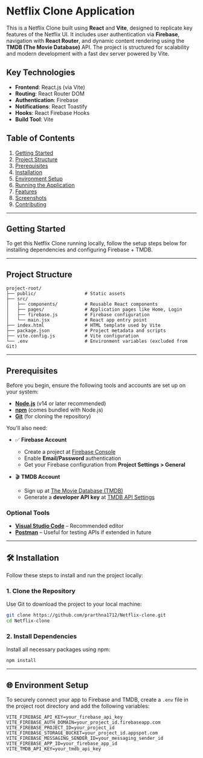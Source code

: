 # Netflix Clone Application

This is a Netflix Clone built using **React** and **Vite**, designed to replicate key features of the Netflix UI. It includes user authentication via **Firebase**, navigation with **React Router**, and dynamic content rendering using the **TMDB (The Movie Database)** API. The project is structured for scalability and modern development with a fast dev server powered by Vite.

## Key Technologies

- **Frontend**: React.js (via Vite)
- **Routing**: React Router DOM
- **Authentication**: Firebase
- **Notifications**: React Toastify
- **Hooks**: React Firebase Hooks
- **Build Tool**: Vite

## Table of Contents

1. [Getting Started](#getting-started)
2. [Project Structure](#project-structure)
3. [Prerequisites](#prerequisites)
4. [Installation](#installation)
5. [Environment Setup](#environment-setup)
6. [Running the Application](#running-the-application)
7. [Features](#features)
8. [Screenshots](#screenshots)
9. [Contributing](#contributing)

---

## Getting Started

To get this Netflix Clone running locally, follow the setup steps below for installing dependencies and configuring Firebase + TMDB.

---

## Project Structure

```plaintext
project-root/
├── public/                  # Static assets
├── src/
│   ├── components/          # Reusable React components
│   ├── pages/               # Application pages like Home, Login
│   ├── firebase.js          # Firebase configuration
│   └── main.jsx             # React app entry point
├── index.html               # HTML template used by Vite
├── package.json             # Project metadata and scripts
├── vite.config.js           # Vite configuration
└── .env                     # Environment variables (excluded from Git)
```

---

## Prerequisites

Before you begin, ensure the following tools and accounts are set up on your system:

- **[Node.js](https://nodejs.org/)** (v14 or later recommended)
- **[npm](https://www.npmjs.com/)** (comes bundled with Node.js)
- **[Git](https://git-scm.com/)** (for cloning the repository)

You'll also need:

- ✅ **Firebase Account**

  - Create a project at [Firebase Console](https://console.firebase.google.com/)
  - Enable **Email/Password** authentication
  - Get your Firebase configuration from **Project Settings > General**

- 🎬 **TMDB Account**
  - Sign up at [The Movie Database (TMDB)](https://www.themoviedb.org/)
  - Generate a **developer API key** at [TMDB API Settings](https://www.themoviedb.org/settings/api)

### Optional Tools

- **[Visual Studio Code](https://code.visualstudio.com/)** – Recommended editor
- **[Postman](https://www.postman.com/)** – Useful for testing APIs if extended in future

---

## 🛠 Installation

Follow these steps to install and run the project locally:

### 1. Clone the Repository

Use Git to download the project to your local machine:

```bash
git clone https://github.com/prarthna1712/Netflix-clone.git
cd Netflix-clone
```

### 2. Install Dependencies

Install all necessary packages using npm:

```bash
npm install
```

---

## 🌐 Environment Setup

To securely connect your app to Firebase and TMDB, create a `.env` file in the project root directory and add the following variables:

```env
VITE_FIREBASE_API_KEY=your_firebase_api_key
VITE_FIREBASE_AUTH_DOMAIN=your_project_id.firebaseapp.com
VITE_FIREBASE_PROJECT_ID=your_project_id
VITE_FIREBASE_STORAGE_BUCKET=your_project_id.appspot.com
VITE_FIREBASE_MESSAGING_SENDER_ID=your_messaging_sender_id
VITE_FIREBASE_APP_ID=your_firebase_app_id
VITE_TMDB_API_KEY=your_tmdb_api_key
```

